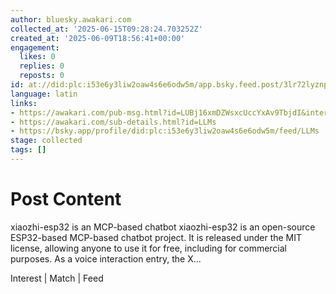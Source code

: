 ```yaml
---
author: bluesky.awakari.com
collected_at: '2025-06-15T09:28:24.703252Z'
created_at: '2025-06-09T18:56:41+00:00'
engagement:
  likes: 0
  replies: 0
  reposts: 0
id: at://did:plc:i53e6y3liw2oaw4s6e6odw5m/app.bsky.feed.post/3lr72lyznpu2l
language: latin
links:
- https://awakari.com/pub-msg.html?id=LUBj16xmDZWsxcUccYxAv9TbjdI&interestId=LLMs
- https://awakari.com/sub-details.html?id=LLMs
- https://bsky.app/profile/did:plc:i53e6y3liw2oaw4s6e6odw5m/feed/LLMs
stage: collected
tags: []
---
```


# Post Content

xiaozhi-esp32 is an MCP-based chatbot xiaozhi-esp32 is an open-source ESP32-based MCP-based chatbot project. It is released under the MIT license, allowing anyone to use it for free, including for commercial purposes. As a voice interaction entry, the X...

Interest | Match | Feed